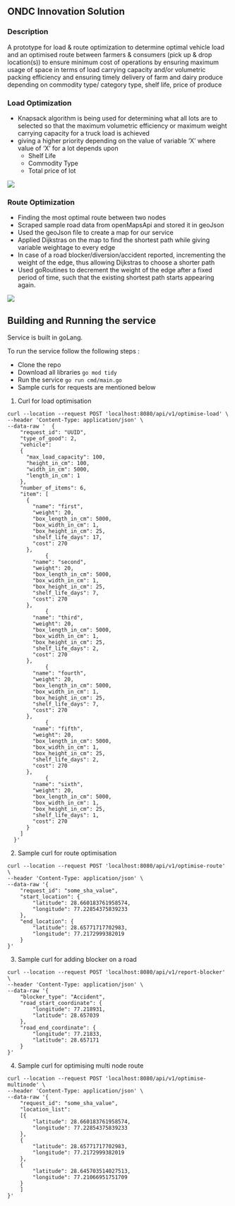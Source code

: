 ## ONDC Innovation Solution

### Description
A prototype for load & route optimization to determine optimal vehicle load and an optimised route between farmers & consumers (pick up & drop location(s)) to ensure minimum cost of operations by ensuring maximum usage of space in terms of load carrying capacity and/or volumetric packing efficiency and ensuring timely delivery of farm and dairy produce depending on commodity type/ category type, shelf life, price  of produce

### Load Optimization

- Knapsack algorithm is being used for determining what all lots are to selected so that the maximum volumetric efficiency or maximum weight carrying capacity for a truck load is achieved
- giving a higher priority depending on the value of variable ‘X’ where value of ‘X’ for a lot depends upon
  - Shelf Life
  - Commodity Type
  - Total price of lot

![](load_optimisation.jpg)

### Route Optimization

- Finding the most optimal route between two nodes 
- Scraped sample road data from openMapsApi and stored it in geoJson
- Used the geoJson file to create a map for our service
- Applied Dijkstras on the map to find the shortest path while giving variable weightage to every edge
- In case of a road blocker/diversion/accident reported, incrementing the weight of the edge, thus allowing Dijkstras to choose a shorter path
- Used goRoutines to decrement the weight of the edge after a fixed period of time, such that the existing shortest path starts appearing again.

![](route_optimisation.png)


## Building and Running the service

Service is built in goLang. 

To run the service follow the following steps :

- Clone the repo
- Download all libraries `go mod tidy`
- Run the service `go run cmd/main.go`
- Sample curls for requests are mentioned below

1. Curl for load optimisation
```
curl --location --request POST 'localhost:8080/api/v1/optimise-load' \
--header 'Content-Type: application/json' \
--data-raw '  {
    "request_id": "UUID",
    "type_of_good": 2,
    "vehicle":
    {
      "max_load_capacity": 100,
      "height_in_cm": 100,
      "width_in_cm": 5000,
      "length_in_cm": 1
    },
    "number_of_items": 6,
    "item": [
      {
        "name": "first",
        "weight": 20,
        "box_length_in_cm": 5000,
        "box_width_in_cm": 1,
        "box_height_in_cm": 25,
        "shelf_life_days": 17,
        "cost": 270
      },
            {
        "name": "second",
        "weight": 20,
        "box_length_in_cm": 5000,
        "box_width_in_cm": 1,
        "box_height_in_cm": 25,
        "shelf_life_days": 7,
        "cost": 270
      },
            {
        "name": "third",
        "weight": 20,
        "box_length_in_cm": 5000,
        "box_width_in_cm": 1,
        "box_height_in_cm": 25,
        "shelf_life_days": 2,
        "cost": 270
      },
            {
        "name": "fourth",
        "weight": 20,
        "box_length_in_cm": 5000,
        "box_width_in_cm": 1,
        "box_height_in_cm": 25,
        "shelf_life_days": 7,
        "cost": 270
      },
            {
        "name": "fifth",
        "weight": 20,
        "box_length_in_cm": 5000,
        "box_width_in_cm": 1,
        "box_height_in_cm": 25,
        "shelf_life_days": 2,
        "cost": 270
      },
            {
        "name": "sixth",
        "weight": 20,
        "box_length_in_cm": 5000,
        "box_width_in_cm": 1,
        "box_height_in_cm": 25,
        "shelf_life_days": 1,
        "cost": 270
      }
    ]
  }'
```

2. Sample curl for route optimisation

```
curl --location --request POST 'localhost:8080/api/v1/optimise-route' \
--header 'Content-Type: application/json' \
--data-raw '{
    "request_id": "some_sha_value",
    "start_location": {
        "latitude": 28.660183761958574,
        "longitude": 77.22854375839233
    },
    "end_location": {
        "latitude": 28.65771717702983,
        "longitude": 77.2172999382019
    }
}'
```

3. Sample curl for adding blocker on a road

```
curl --location --request POST 'localhost:8080/api/v1/report-blocker' \
--header 'Content-Type: application/json' \
--data-raw '{
    "blocker_type": "Accident",
    "road_start_coordinate": {
        "longitude": 77.218931,
        "latitude": 28.657039
    },
    "road_end_coordinate": {
        "longitude": 77.21833,
        "latitude": 28.657171
    }
}'
```

4. Sample curl for optimising multi node route

```
curl --location --request POST 'localhost:8080/api/v1/optimise-multinode' \
--header 'Content-Type: application/json' \
--data-raw '{
    "request_id": "some_sha_value",
    "location_list":
    [{
        "latitude": 28.660183761958574,
        "longitude": 77.22854375839233
    },
    {
        "latitude": 28.65771717702983,
        "longitude": 77.2172999382019
    },
    {
        "latitude": 28.645703514027513,
        "longitude": 77.21066951751709
    }
    ]
}'
```

